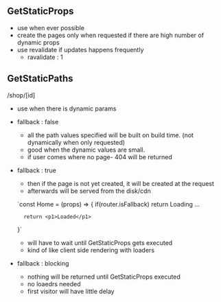 ## GetStaticProps

- use when ever possible
- create the pages only when requested if there are high number of dynamic props
- use revalidate if updates happens frequently
    - ravalidate : 1

## GetStaticPaths

/shop/[id]
- use when there is dynamic params
- fallback : false
    - all the path values specified will be built on build time. (not dynamically when only requested)
    - good when the dynamic values are small.
    - if user comes where no page- 404 will be returned
- fallback : true
    - then if the page is not yet created, it will be created at the request
    - afterwards will be served from the disk/cdn

    `const Home = (props) => {
        if(router.isFallback) return <p1>Loading ... </p1>

        return <p1>Loaded</p1>   
    }`

    - will have to wait until GetStaticProps gets executed
    - kind of like client side rendering with loaders

- fallback : blocking
    - nothing will be returned until GetStaticProps executed
    - no loaedrs needed
    - first visitor will have little delay